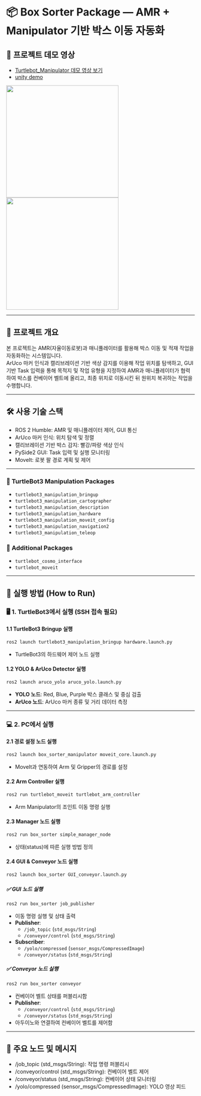 # 📦 Box Sorter Package — AMR + Manipulator 기반 박스 이동 자동화

## 🎥 프로젝트 데모 영상

- [Turtlebot_Manipulator 데모 영상 보기](https://youtu.be/ksJAOrboxLM)
- [unity demo](https://youtu.be/3gOX1T0tEus)
<p float="left">
  <img src="./docs/스크린샷_2025-05-20_08-52-09.png" width="300" />
  <img src="./docs/스크린샷_2025-05-20_08-52-40.png" width="300" />
</p>

---

## 📌 프로젝트 개요

본 프로젝트는 AMR(자율이동로봇)과 매니퓰레이터를 활용해 박스 이동 및 적재 작업을 자동화하는 시스템입니다.  
ArUco 마커 인식과 캘리브레이션 기반 색상 감지를 이용해 작업 위치를 탐색하고, GUI 기반 Task 입력을 통해 목적지 및 작업 유형을 지정하여 AMR과 매니퓰레이터가 협력하여 박스를 컨베이어 벨트에 올리고, 최종 위치로 이동시킨 뒤 원위치 복귀하는 작업을 수행합니다.

---

## 🛠 사용 기술 스택

- ROS 2 Humble: AMR 및 매니퓰레이터 제어, GUI 통신  
- ArUco 마커 인식: 위치 탐색 및 정렬  
- 캘리브레이션 기반 박스 감지: 빨강/파랑 색상 인식  
- PySide2 GUI: Task 입력 및 실행 모니터링  
- MoveIt: 로봇 팔 경로 계획 및 제어

---

### 🔹 TurtleBot3 Manipulation Packages
- `turtlebot3_manipulation_bringup`
- `turtlebot3_manipulation_cartographer`
- `turtlebot3_manipulation_description`
- `turtlebot3_manipulation_hardware`
- `turtlebot3_manipulation_moveit_config`
- `turtlebot3_manipulation_navigation2`
- `turtlebot3_manipulation_teleop`

### 🔹 Additional Packages
- `turtlebot_cosmo_interface`
- `turtlebot_moveit`

---

## 🚀 실행 방법 (How to Run)

### 🖥️ 1. TurtleBot3에서 실행 (SSH 접속 필요)

#### 1.1 TurtleBot3 Bringup 실행
```bash
ros2 launch turtlebot3_manipulation_bringup hardware.launch.py
```
- TurtleBot3의 하드웨어 제어 노드 실행

#### 1.2 YOLO & ArUco Detector 실행
```bash
ros2 launch aruco_yolo aruco_yolo.launch.py
```
- **YOLO 노드**: Red, Blue, Purple 박스 클래스 및 중심 검출
- **ArUco 노드**: ArUco 마커 종류 및 거리 데이터 측정

---

### 💻 2. PC에서 실행

#### 2.1 경로 설정 노드 실행
```bash
ros2 launch box_sorter_manipulator moveit_core.launch.py
```
- MoveIt과 연동하여 Arm 및 Gripper의 경로를 설정

#### 2.2 Arm Controller 실행
```bash
ros2 run turtlebot_moveit turtlebot_arm_controller
```
- Arm Manipulator의 조인트 이동 명령 실행

#### 2.3 Manager 노드 실행
```bash
ros2 run box_sorter simple_manager_node
```
- 상태(status)에 따른 실행 방법 정의

#### 2.4 GUI & Conveyor 노드 실행
```bash
ros2 launch box_sorter GUI_conveyor.launch.py
```

##### ✅ GUI 노드 실행
```bash
ros2 run box_sorter job_publisher
```
- 이동 명령 실행 및 상태 출력
- **Publisher**:
  - `/job_topic` (`std_msgs/String`)
  - `/conveyor/control` (`std_msgs/String`)
- **Subscriber**:
  - `/yolo/compressed` (`sensor_msgs/CompressedImage`)
  - `/conveyor/status` (`std_msgs/String`)

##### ✅ Conveyor 노드 실행
```bash
ros2 run box_sorter conveyor
```
- 컨베이어 벨트 상태를 퍼블리시함
- **Publisher**: 
  - `/conveyor/control` (`std_msgs/String`)
  - `/conveyor/status` (`std_msgs/String`)
- 아두이노와 연결하여 컨베이어 벨트를 제어함

---

## 📜 주요 노드 및 메시지
- /job_topic (std_msgs/String): 작업 명령 퍼블리시
- /conveyor/control (std_msgs/String): 컨베이어 벨트 제어
- /conveyor/status (std_msgs/String): 컨베이어 상태 모니터링
- /yolo/compressed (sensor_msgs/CompressedImage): YOLO 영상 피드
